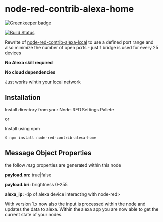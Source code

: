 # node-red-contrib-alexa-home

[![Greenkeeper badge](https://badges.greenkeeper.io/mabunixda/node-red-contrib-alexa-home.svg)](https://greenkeeper.io/)

[![Build Status](https://travis-ci.org/mabunixda/node-red-contrib-alexa-home.svg?branch=master)](https://travis-ci.org/mabunixda/node-red-contrib-alexa-home)

Rewrite of [node-red-contrib-alexa-local](https://github.com/originallyus/node-red-contrib-alexa-local) to use a defined port range and also minimize the number of open ports - just 1 bridge is used for every 25 devices

**No Alexa skill required**

**No cloud dependencies**

Just works wihtin your local network!

## Installation
Install directory from your Node-RED Settings Pallete

or

Install using npm

    $ npm install node-red-contrib-alexa-home


## Message Object Properties
the follow *msg* properties are generated within this node

**payload.on:** true|false

**payload.bri:** brightness 0-255

**alexa_ip:** \<ip of alexa device interacting with node-red\>


With version 1.x now also the input is processed within the node and updates the data to alexa. Within the alexa app you are now able to get the current state of your nodes.